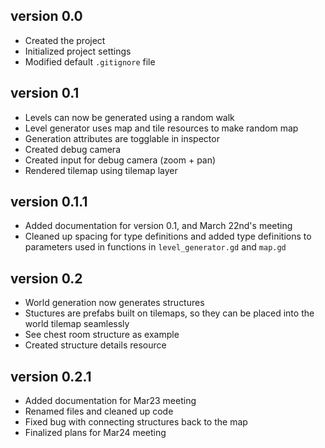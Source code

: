 ## version 0.0
- Created the project
- Initialized project settings
- Modified default `.gitignore` file

## version 0.1
- Levels can now be generated using a random walk
- Level generator uses map and tile resources to make random map
- Generation attributes are togglable in inspector
- Created debug camera
- Created input for debug camera (zoom + pan)
- Rendered tilemap using tilemap layer

## version 0.1.1
- Added documentation for version 0.1, and March 22nd's meeting
- Cleaned up spacing for type definitions and added type definitions to parameters used in functions in `level_generator.gd` and `map.gd`

## version 0.2
- World generation now generates structures 
- Stuctures are prefabs built on tilemaps, so they can be placed into the world tilemap seamlessly
- See chest room structure as example
- Created structure details resource

## version 0.2.1
- Added documentation for Mar23 meeting
- Renamed files and cleaned up code
- Fixed bug with connecting structures back to the map
- Finalized plans for Mar24 meeting